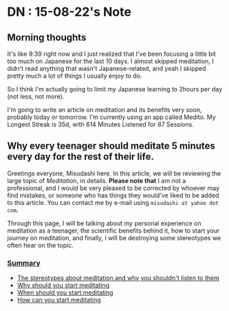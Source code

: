 # DN : 15-08-22's Note

## Morning thoughts

It's like 9:39 right now and I just realized that I've been focusing a little bit too much on Japanese for the last 10 days. I almost skipped meditation, I didn't read anything that wasn't Japanese-related, and yeah I skipped pretty much a lot of things I usually enjoy to do. 

So I think I'm actually going to limit my Japanese learning to  2hours per day (not less, not more).

I'm going to write an article on meditation and its benefits very soon, probably today or tomorrow. I'm currently using an app called Medito. My Longest Streak is 35d, with 614 Minutes Listened for 87 Sessions. 

## Why every teenager should meditate 5 minutes every day for the rest of their life.

Greetings everyone, Misudashi here. In this article, we will be reviewing the large topic of *Meditation*, in details.
**Please note that** I am not a professional, and I would be very pleased to be corrected by whoever may find mistakes, or someone who has things they would've liked to be added to this article. 
You can contact me by e-mail using `misudashi at yahoo dot com`.

Through this page, I will be talking about my personal experience on meditation as a teenager, the scientific benefits behind it, how to start your journey on meditation, and finally, I will be destroying some stereotypes we often hear on the topic.

### [Summary]()

- [The stereotypes about meditation and why you shouldn't listen to them]()
- [Why should you start meditating]()
- [When should you start meditating]()
- [How can you start meditating]()


